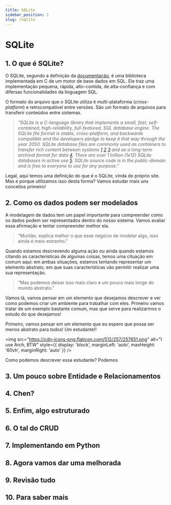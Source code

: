 ```yaml
---
title: SQLite
sidebar_position: 1
slug: /sqlite
---
```


# SQLite

## 1. O que é SQLite?

O SQLite, segundo a definição da [documentação](https://www.sqlite.org/), é uma biblioteca implementada em C de um motor de base dados em SQL. Ele traz uma implementação pequena, rápida, alto-contida, de alta-confiança e com difersas funcionalidades da linguagem SQL.

O formato do arquivo que o SQLite utiliza é multi-plataforma (*cross-platform*) e retrocompatível entre versões. São um formato de arquivos para transferir conteúdos entre sistemas.

> *"SQLite is a C-language library that implements a small, fast, self-contained, high-reliability, full-featured, SQL database engine. The SQLite file format is stable, cross-platform, and backwards compatible and the developers pledge to keep it that way through the year 2050. SQLite database files are commonly used as containers to transfer rich content between systems [1](https://www.sqlite.org/aff_short.html) [2](https://www.sqlite.org/sqlar.html) [3](https://www.sqlite.org/appfileformat.html) and as a long-term archival format for data [4](https://www.sqlite.org/locrsf.html). There are over 1 trillion (1e12) SQLite databases in active use [5](https://www.sqlite.org/mostdeployed.html). SQLite source code is in the public-domain and is free to everyone to use for any purpose."* 

Legal, aqui temos uma definição do que é o SQLite, vinda do próprio site. Mas e porque utilizamos isso desta forma? Vamos estudar mais uns conceitos primeiro!

## 2. Como os dados podem ser modelados

A modelagem de dados tem um papel importante para compreender como os dados podem ser representados dentro do nosso sistema. Vamos avaliar essa afirmação e tentar compreender melhor ela.

> "Murilão, explica melhor o que esse negócio de modelar algo, isso ainda é meio estranho."

Quando estamos descrevendo alguma ação ou ainda quando estamos citando as características de algumas coisas, temos uma cituação em comum aqui: em ambas situações, estamos tentando representar um elemento abstrato, em que suas características vão permitir realizar uma sua representação.

> "Mas podemos deixar isso mais claro e um pouco mais longe do mundo abstrato."

Vamos lá, vamos pensar em um elemento que desejamos descrever e ver como podemos criar um ambiente para trabalhar com eles. Primeiro vamos tratar de um exemplo bastante comum, mas que serve para realizarmos o estudo do que desejamos!

Primeiro, vamos pensar em um elemento que eu espero que possa ser menos abstrato para todos! Um estudante!!

<img 
  src="https://cdn-icons-png.flaticon.com/512/257/257651.png"
  alt="I use Arch, BTW"
  style={{ 
    display: 'block',
    marginLeft: 'auto',
    maxHeight: '60vh',
    marginRight: 'auto'
  }} 
/>
<br/>

Como podemos descrever essa estudante? Podemos 

## 3. Um pouco sobre Entidade e Relacionamentos

## 4. Chen?

## 5. Enfim, algo estruturado

## 6. O tal do CRUD

## 7. Implementando em Python

## 8. Agora vamos dar uma melhorada

## 9. Revisão tudo

## 10. Para saber mais